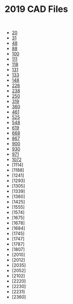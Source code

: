 # 2019 CAD Files

<br>

- [20](https://grabcad.com/library/2019-first-team-20-robot-1)
- [31](https://grabcad.com/library/frc-31-prime-movers-2019-robot-1)
- [48](https://grabcad.com/library/frc-48-team-e-l-i-t-e-2019-xtremachen-22-cad-1)
- [88](https://grabcad.com/library/titan-9)
- [100](https://grabcad.com/library/team-100-2019-cad-1)
- [111](https://grabcad.com/library/wildstang-2019-2)
- [118](https://ccisdrobonauts.org/?p=robots)
- [131](https://cad.onshape.com/documents/67d645910674540fc8d929d8/w/9af70d3a2ae75260f9b46662/e/f8f4d77154cf540d44ef17d4)
- [133](https://grabcad.com/library/bert-133-robot-2019-1)
- [148](https://www.robowranglers148.com/uploads/1/0/5/4/10542658/g19-000-000.zip)
- [226](https://grabcad.com/library/frc-226-full-robot-assembly-2019-1)
- [238](https://cad.onshape.com/documents/9b7be0359a8158361eff7bcb/w/ff1de22604d5f4e9ab7daf2d/e/6d3e8f04b5537fc8658913ea)
- [250](https://grabcad.com/library/2019-250-dynamos-1)
- [319](https://cad.onshape.com/documents/edb12a6290a40dba2fe86d44/w/b1fce92bab0b66a24d18185c/e/e2c4af22424cc229d17ec95a)
- [360](https://grabcad.com/library/frc-360-rainmakerxx-1/details?folder_id=6145371)
- [461](https://grabcad.com/library/frc-461-2019-robot-1)
- [525](https://cad.onshape.com/documents/c28cb10a22ac27515e85ddf7/w/b48bb0fbdbbd77760693ea08/e/b3f8ffb770b5b12d810ef3ad)
- [548](https://grabcad.com/library/frc-548-2019-robot-1)
- [619](https://grabcad.com/library/team-619-2019-robot-cad-1)
- [668](https://cad.onshape.com/documents/c7442799a8d32adac732af51/w/fba19ac787ff07698a9deaf9/e/61dd47dc7ed3985e22215162?configuration=default)
- [867](https://grabcad.com/library/frc-team-867-steele-duck-1)
- [900](https://cad.onshape.com/documents/fc86a28ef3601e2b85c4d9ae/w/728eac1caa2f0f43d3600fae/e/cb048d62f7051bb06ab36333)
- [930](https://grabcad.com/library/frc-930-2019-world-championship-finalist-1)
- [971](http://frc971.org/cad)
- [1072]()
- [1114]
- [1188]
- [1241]
- [1293]
- [1305]
- [1339]
- [1360]
- [1425]
- [1555]
- [1574]
- [1675]
- [1678]
- [1684]
- [1745]
- [1747]
- [1787]
- [1807]
- [2010]
- [2012]
- [2035]
- [2052]
- [2102]
- [2220]
- [2230]
- [2231]
- [2360]
